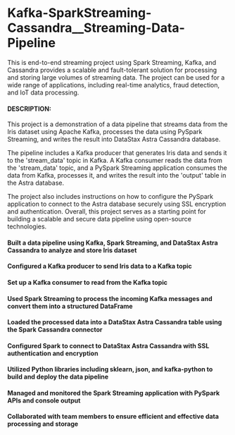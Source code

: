 # Kafka-SparkStreaming-Cassandra__Streaming-Data-Pipeline
This is end-to-end streaming project using Spark Streaming, Kafka, and Cassandra provides a scalable and fault-tolerant solution for processing and storing large volumes of streaming data. The project can be used for a wide range of applications, including real-time analytics, fraud detection, and IoT data processing.

#### DESCRIPTION:
This project is a demonstration of a data pipeline that streams data from the Iris dataset using Apache Kafka, processes the data using PySpark Streaming, and writes the result into DataStax Astra Cassandra database.

The pipeline includes a Kafka producer that generates Iris data and sends it to the 'stream_data' topic in Kafka. A Kafka consumer reads the data from the 'stream_data' topic, and a PySpark Streaming application consumes the data from Kafka, processes it, and writes the result into the 'output' table in the Astra database.

The project also includes instructions on how to configure the PySpark application to connect to the Astra database securely using SSL encryption and authentication. Overall, this project serves as a starting point for building a scalable and secure data pipeline using open-source technologies.

#### Built a data pipeline using Kafka, Spark Streaming, and DataStax Astra Cassandra to analyze and store Iris dataset
#### Configured a Kafka producer to send Iris data to a Kafka topic
#### Set up a Kafka consumer to read from the Kafka topic
#### Used Spark Streaming to process the incoming Kafka messages and convert them into a structured DataFrame
#### Loaded the processed data into a DataStax Astra Cassandra table using the Spark Cassandra connector
#### Configured Spark to connect to DataStax Astra Cassandra with SSL authentication and encryption
#### Utilized Python libraries including sklearn, json, and kafka-python to build and deploy the data pipeline
#### Managed and monitored the Spark Streaming application with PySpark APIs and console output
#### Collaborated with team members to ensure efficient and effective data processing and storage
